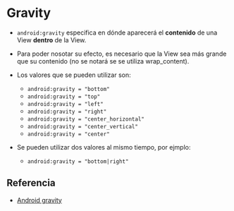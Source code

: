 Gravity
==============

- `android:gravity` especifica en dónde aparecerá el **contenido** de una View **dentro** de la View.

- Para poder nosotar su efecto, es necesario que la View sea más grande que su contenido (no se notará se se utiliza wrap_content).

- Los valores que se pueden utilizar son:
	- `android:gravity = "bottom"`
	- `android:gravity = "top"`
	- `android:gravity = "left"`
	- `android:gravity = "right"`
	- `android:gravity = "center_horizontal"`
	- `android:gravity = "center_vertical"`
	- `android:gravity = "center"`

- Se pueden utilizar dos valores al mismo tiempo, por ejmplo:
	- `android:gravity = "bottom|right"`

Referencia
-------------
- [Android gravity](https://www.youtube.com/watch?v=tn0P5zf4zfQ&list=PLonJJ3BVjZW6hYgvtkaWvwAVvOFB7fkLa&index=39)